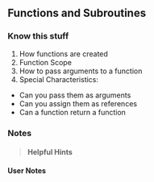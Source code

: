 ## Functions and Subroutines


### Know this stuff
1. How functions are created
2. Function Scope
3. How to pass arguments to a function
4. Special Characteristics:
  * Can you pass them as arguments
  * Can you assign them as references
  * Can a function return a function

### Notes
>#### Helpful Hints

#### User Notes
